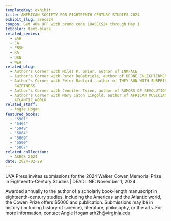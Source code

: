 ```yaml
---
templateKey: exhibit
title: AMERICAN SOCIETY FOR EIGHTEENTH CENTURY STUDIES 2024
exhibit_slug: asecs24
coupon: Get 40% OFF with promo code 10ASECS24 through May 1
txtcolor: text-black
related_series:
  - EAH
  - JA
  - PBSH
  - RA
  - USN
  - WEA
related_blog:
  - Author's Corner with Miles P. Grier, author of INKFACE
  - Author's Corner with Peter DeGabriele, author of DRONE ENLIGHTENMENT
  - Author's Corner with Peter Radford, author of THEY RUN WITH SURPRISING
    SWIFTNESS
  - Author's Corner with Jennifer Tsien, author of RUMORS OF REVOLUTION
  - Author's Corner with Mary Caton Lingold, author of AFRICAN MUSICIANS IN THE
    ATLANTIC WORLD
related_staff:
  - Angie Hogan
featured_books:
  - "5901"
  - "5464"
  - "5949"
  - "5864"
  - "5809"
  - "5500"
  - "5867"
related_collection:
  - ASECS 2024
date: 2024-02-29
---
```

UVA Press invites submissions for the 2024 Walker Cowen Memorial Prize in Eighteenth-Century Studies | DEADLINE: November 1, 2024

Awarded annually to the author of a scholarly book-length manuscript in eighteenth-century studies, including the Americas and the Atlantic world, the Cowen Prize offers $5000 and publication. Submissions may be in history (including history of science), literature, philosophy, or the arts. For more information, contact Angie Hogan arh2h@virginia.edu